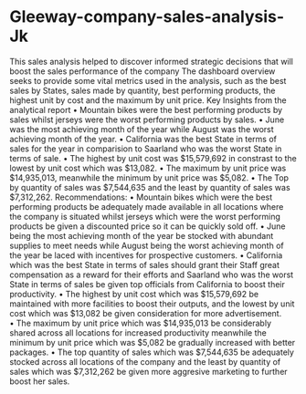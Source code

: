 # Gleeway-company-sales-analysis-Jk
This sales analysis helped to discover informed strategic decisions that will boost the sales performance of the company
The dashboard overview seeks to provide some vital metrics used in the analysis, such as the best sales by States, sales made by quantity, best performing products, the highest unit by cost and the maximum by unit price.
Key Insights from the analytical report 
•	Mountain bikes were the best performing products by sales whilst jerseys were the worst performing products by sales.
•	June was the most achieving month of the year while August was the worst achieving month of the year.
•	California was the best State in terms of sales for the year in comparision to Saarland who was the worst State in terms of sale.
•	The highest by unit cost was $15,579,692 in constrast to the lowest by unit cost which was $13,082.
•	The maximum by unit price was $14,935,013, meanwhile the minimum by unit price was $5,082.
•	The Top by quantity of sales was $7,544,635 and the least by quantity of sales was $7,312,262.
Recommendations:
•	Mountain bikes which were the best performing products be adequately made available in all locations where the company is situated whilst jerseys which were the worst performing products be given a discounted price so it can be quickly sold off.
•	June being the most achieving month of the year be stocked with abundant supplies to meet needs while August being the worst achieving month of the year be laced with incentives for prospective customers.
•	California which was the best State in terms of sales should grant their Staff great compensation as a reward for their efforts and Saarland who was the worst State in terms of sales be given top officials from California to boost their productivity.
•	The highest by unit cost which was $15,579,692 be maintained with more facilities to boost their outputs, and the lowest by unit cost which was $13,082 be given consideration for more advertisement.  
•	The maximum by unit price which was $14,935,013 be considerably shared across all locations for increased productivity meanwhile the minimum by unit price which was $5,082 be gradually increased with better packages.
•	The top quantity of sales which was $7,544,635 be adequately stocked across all locations of  the company and the least by quantity of sales which was $7,312,262 be given more aggresive marketing to further boost her sales. 
